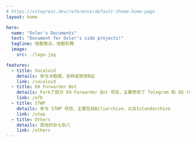 ```yaml
---
# https://vitepress.dev/reference/default-theme-home-page
layout: home

hero:
  name: "Ovler's Documents"
  text: "Document for Ovler's side projects!"
  tagline: 啥都做点，啥都折腾
  image:
    src: ./logo.jpg

features:
  - title: Vocaloid
    details: 参与冰数据，各种姿势爬B站
    link: /vocaloid
  - title: EH Forwarder Bot
    details: Fork了部分 EH Forwarder Bot 项目，主要修改了 Telegram 和 QQ (Go-cqhttp) 部分的代码
    link: /efb
  - title: STWP
    details: 参与 STWP 项目，主要包括Biliarchive，以及Islandarchive
    link: /stwp
  - title: Others
    details: 其他的杂七杂八
    link: /others
---
```


